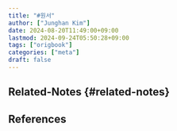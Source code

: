 ```yaml
---
title: "#원서"
author: ["Junghan Kim"]
date: 2024-08-20T11:49:00+09:00
lastmod: 2024-09-24T05:50:28+09:00
tags: ["origbook"]
categories: ["meta"]
draft: false
---
```


## Related-Notes {#related-notes}

## References

<style>.csl-entry{text-indent: -1.5em; margin-left: 1.5em;}</style><div class="csl-bib-body">
</div>
